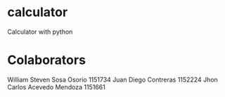 # calculator
Calculator with python

# Colaborators
William Steven Sosa Osorio 1151734
Juan Diego Contreras 1152224
Jhon Carlos Acevedo Mendoza 1151661
